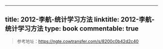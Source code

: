 
---
title: 2012-李航-统计学习方法
linktitle: 2012-李航-统计学习方法
type: book
commentable: true
---

> 参考地址：https://ngte.cowtransfer.com/s/8200c0b42d2c40

    
